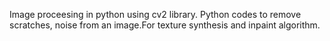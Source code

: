 Image proceesing in python using cv2 library.
Python codes to remove scratches, noise from an image.For texture synthesis and inpaint algorithm.

